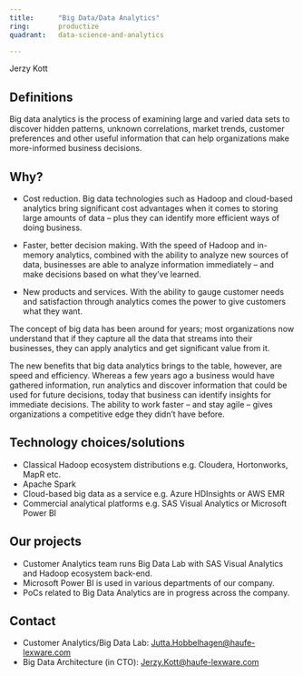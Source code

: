 ```yaml
---
title:      "Big Data/Data Analytics"
ring:       productize
quadrant:   data-science-and-analytics

---
```


Jerzy Kott

## Definitions ##

Big data analytics is the process of examining large and varied data sets to discover hidden patterns, unknown correlations, market trends, customer preferences and other useful information that can help organizations make more-informed business decisions.

## Why? ##

- Cost reduction. Big data technologies such as Hadoop and cloud-based analytics bring significant cost advantages when it comes to storing large amounts of data – plus they can identify more efficient ways of doing business.

- Faster, better decision making. With the speed of Hadoop and in-memory analytics, combined with the ability to analyze new sources of data, businesses are able to analyze information immediately – and make decisions based on what they’ve learned.

- New products and services. With the ability to gauge customer needs and satisfaction through analytics comes the power to give customers what they want. 

The concept of big data has been around for years; most organizations now understand that if they capture all the data that streams into their businesses, they can apply analytics and get significant value from it. 

The new benefits that big data analytics brings to the table, however, are speed and efficiency. Whereas a few years ago a business would have gathered information, run analytics and discover information that could be used for future decisions, today that business can identify insights for immediate decisions. The ability to work faster – and stay agile – gives organizations a competitive edge they didn’t have before.  



## Technology choices/solutions ##

- Classical Hadoop ecosystem distributions e.g. Cloudera, Hortonworks, MapR etc.
- Apache Spark
- Cloud-based big data as a service e.g. Azure HDInsights or AWS EMR
- Commercial analytical platforms e.g. SAS Visual Analytics or Microsoft Power BI

## Our projects ##

- Customer Analytics team runs Big Data Lab with SAS Visual Analytics and Hadoop ecosystem back-end.
- Microsoft Power BI is used in various departments of our company.
- PoCs related to Big Data Analytics are in progress across the company.
 

## Contact ##
- Customer Analytics/Big Data Lab: <Jutta.Hobbelhagen@haufe-lexware.com>
- Big Data Architecture (in CTO): <Jerzy.Kott@haufe-lexware.com>
